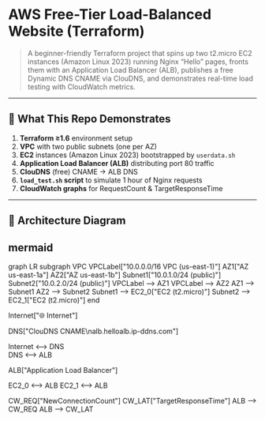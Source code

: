 # AWS Free-Tier Load-Balanced Website (Terraform)

> A beginner-friendly Terraform project that spins up two t2.micro EC2 instances (Amazon Linux 2023) running Nginx “Hello” pages, fronts them with an Application Load Balancer (ALB), publishes a free Dynamic DNS CNAME via ClouDNS, and demonstrates real-time load testing with CloudWatch metrics.

---

## 🚀 What This Repo Demonstrates

1. **Terraform ≥1.6** environment setup  
2. **VPC** with two public subnets (one per AZ)  
3. **EC2** instances (Amazon Linux 2023) bootstrapped by `userdata.sh`  
4. **Application Load Balancer (ALB)** distributing port 80 traffic  
5. **ClouDNS** (free) CNAME → ALB DNS  
6. **`load_test.sh` script** to simulate 1 hour of Nginx requests  
7. **CloudWatch graphs** for RequestCount & TargetResponseTime

---

## 📑 Architecture Diagram

## mermaid

graph LR
  subgraph VPC
    VPCLabel["10.0.0.0/16 VPC (us-east-1)"]
    AZ1["AZ us-east-1a"]
    AZ2["AZ us-east-1b"]
    Subnet1["10.0.1.0/24 (public)"]
    Subnet2["10.0.2.0/24 (public)"]
    VPCLabel --> AZ1
    VPCLabel --> AZ2
    AZ1 --> Subnet1
    AZ2 --> Subnet2
    Subnet1 --> EC2_0["EC2 (t2.micro)"]
    Subnet2 --> EC2_1["EC2 (t2.micro)"]
  end

  Internet["🌐 Internet"]

  DNS["ClouDNS CNAME\nalb.helloalb.ip-ddns.com"]

  Internet <--> DNS  
  DNS <--> ALB

  ALB["Application Load Balancer"]

  EC2_0 <--> ALB
  EC2_1 <--> ALB

  CW_REQ["NewConnectionCount"]
  CW_LAT["TargetResponseTime"]
  ALB --> CW_REQ
  ALB --> CW_LAT
